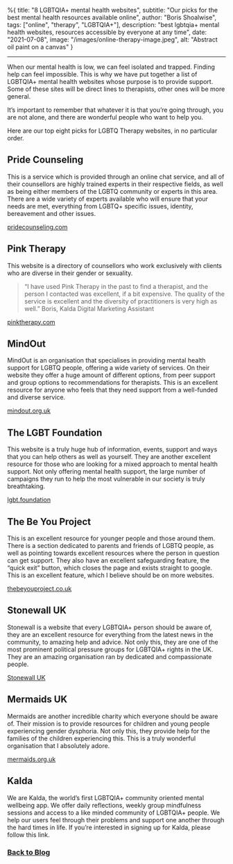 %{
title: "8 LGBTQIA+ mental health websites",
subtitle: "Our picks for the best mental health resources available online",
author: "Boris Shoalwise",
tags: ["online", "therapy", "LGBTQIA+"],
description: "best lgbtqia+ mental health websites, resources accessible by everyone at any time",
date: "2021-07-08",
image: "/images/online-therapy-image.jpeg",
alt: "Abstract oil paint on a canvas"
}

---

When our mental health is low, we can feel isolated and trapped. Finding help can feel impossible. This is why we have put together a list of LGBTQIA+ mental health websites whose purpose is to provide support. Some of these sites will be direct lines to therapists, other ones will be more general. 

It’s important to remember that whatever it is that you’re going through, you are not alone, and there are wonderful people who want to help you. 

Here are our top eight picks for LGBTQ Therapy websites, in no particular order. 

## Pride Counseling
This is a service which is provided through an online chat service, and all of their counsellors are highly trained experts in their respective fields, as well as being either members of the LGBTQ community or experts in this area. 
There are a wide variety of experts available who will ensure that your needs are met, everything from LGBTQ+ specific issues, identity, bereavement and other issues.

[pridecounseling.com](https://www.pridecounseling.com/)

## Pink Therapy
This website is a directory of counsellors who work exclusively with clients who are diverse in their gender or sexuality. 
> “I have used Pink Therapy in the past to find a therapist, and the person I contacted was excellent, if a bit expensive. The quality of the service is excellent and the diversity of practitioners is very high as well.” 
Boris, Kalda Digital Marketing Assistant

[pinktherapy.com](https://www.pinktherapy.com/)

## MindOut
MindOut is an organisation that specialises in providing mental health support for LGBTQ people, offering a wide variety of services. On their website they offer a huge amount of different options, from peer support and group options to recommendations for therapists. This is an excellent resource for anyone who feels that they need support from a well-funded and diverse service. 

[mindout.org.uk](https://mindout.org.uk/)

## The LGBT Foundation
This website is a truly huge hub of information, events, support and ways that you can help others as well as yourself. They are another excellent resource for those who are looking for a mixed approach to mental health support. Not only offering mental health support, the large number of campaigns they run to help the most vulnerable in our society is truly breathtaking. 

[lgbt.foundation](https://lgbt.foundation/?__cf_chl_jschl_tk__=288ecdab3b68d803072e96ed94cba029c2fdfe9c-1625738430-0-AadP54kt8Wn_2fN2Otz6xdqHWf6g6ZpbeyKuHt4V4jZc5eoyh_IFogkTHXDWy01fEALphi3xNOj8QTyD0htmXfieHjk7Akt1RP4hSnWjqWurn6sjX68_ThAMH54KHu1MMox32p3VI-MXv2noDDzHPgb1UF4xArKoB3sKtrCDrFyG98oNOBRw6ljVGBnIJj4sN_hVCwaAIMcDcAjabwEWjnlRZtkcEMNddqbtsGZ3YDijloPgYVEdiOu_2AJM9BOcN3MxxXs6kt2viRuY92FXbafEbNHOrxhr2rLyN_ECUo7ndtzpOVKyLUL3xk-fLJURBo7zoZA3uSGjZui0jZEnjlFdwB-MPTJcgs9sd0m9YvV_05-8ENcIev9tiDE_ojrbQdX4ut8Mpq2MpjvYAvsDVHM)

## The Be You Project
This is an excellent resource for younger people and those around them. There is a section dedicated to parents and friends of LGBTQ people, as well as pointing towards excellent resources where the person in question can get support. They also have an excellent safeguarding feature, the “quick exit” button, which closes the page and exists straight to google. This is an excellent feature, which I believe should be on more websites. 

[thebeyouproject.co.uk](https://thebeyouproject.co.uk/)

## Stonewall UK
Stonewall is a website that every LGBTQIA+ person should be aware of, they are an excellent resource for everything from the latest news in the community, to amazing help and advice. Not only this, they are one of the most prominent political pressure groups for LGBTQIA+ rights in the UK. They are an amazing organisation ran by dedicated and compassionate people. 

[Stonewall UK](https://www.stonewall.org.uk/)

## Mermaids UK
Mermaids are another incredible charity which everyone should be aware of. Their mission is to provide resources for children and young people experiencing gender dysphoria. Not only this, they provide help for the families of the children experiencing this. This is a truly wonderful organisation that I absolutely adore. 

[mermaids.org.uk](https://mermaidsuk.org.uk/?__cf_chl_jschl_tk__=709e90d8c82604470f55935b11fa047144da84a6-1625738500-0-AWdz0zc1KVVXVrEL2LSP3S-4e2e3vHItT_DYsvo5dlZev9jAkdtyDRVnOMhjubSrtAh4Dg39LsnCxdLgUPZFEMuc3c4wWmng1q4AIdoAxRefpBFNbQTow3gVhvTtp7IkSJwoTyqp042zBqERJvmj5-If5wguP15oLhRbeBy2M61frsvXGyK82HWIlsO2NaNmj7rsPomceq5Wm-D7XOB6am_ji2CeD42Zr4h0I0eNdxNyOxdKGk4OIkOaJPiTamlSda_7SQHX7B6IGreCiacscF3Z8y0AcBMuh3yBctWMBdZULmpo85fGANm3XzNrrqfvUJZJEV4S0pxLOELZyeGsel96cfPKZNXNKGLOQwTk-LzMvPrgQ8oc5WjDC8XAY5P_9ZDBOdpUMxoSJTNlqmi4B8M)

## Kalda
We are Kalda, the world’s first LGBTQIA+ community oriented mental wellbeing app. We offer daily reflections, weekly group mindfulness sessions and access to a like minded community of LGBTQIA+ people. We help our users feel through their problems and support one another through the hard times in life. 
If you’re interested in signing up for Kalda, please follow this link. 

### [Back to Blog](http://kalda.co/blog)